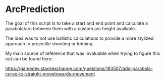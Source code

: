 # ArcPrediction

The goal of this script is to take a start and end point and calculate a parabola/arc between them with a custom arc height available.

The idea was to not use ballistic calculations to provide a more stylized approach to projectile shooting or lobbing.

My main source of reference that was invaluable when trying to figure this out can be found here:

https://gamedev.stackexchange.com/questions/183507/add-parabola-curve-to-straight-movetowards-movement
